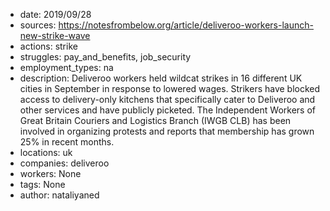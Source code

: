 - date: 2019/09/28
- sources: https://notesfrombelow.org/article/deliveroo-workers-launch-new-strike-wave
- actions: strike
- struggles: pay_and_benefits, job_security
- employment_types: na
- description: Deliveroo workers held wildcat strikes in 16 different UK cities in September in response to lowered wages. Strikers have blocked access to delivery-only kitchens that specifically cater to Deliveroo and other services and have publicly picketed. The Independent Workers of Great Britain Couriers and Logistics Branch (IWGB CLB) has been involved in organizing protests and reports that membership has grown 25% in recent months.
- locations: uk
- companies: deliveroo
- workers: None
- tags: None
- author: nataliyaned
